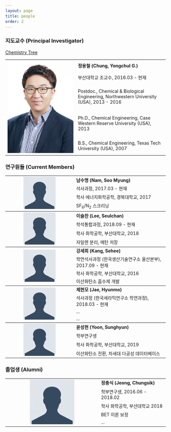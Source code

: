 ```yaml
---
layout: page
title: people
order: 2
---
```


<h3>지도교수 (Principal Investigator)</h3>
<table>
  <col>
  <col>
  <colgroup span="2"></colgroup>
  <thead>
  </thead>
  <tbody>
    <tr>
    <th rowspan="6" scope="rowgroup"> <img src="/images/ygchung_profile.jpg" width="100%" height="auto">
    </th>
      <td style="font-weight:bold" align="left">정용철 (Chung, Yongchul G.)</td>
    </tr>
    <tr>
      <td align="left">부산대학교 조교수, 2016.03 - 현재</td>
    </tr>
    <tr>
      <td align="left">Postdoc., Chemical & Biological Engineering, Northwestern University (USA), 2013 - 2016</td>
    </tr>
    <tr>
      <td align="left">Ph.D., Chemical Engineering, Case Western Reserve University (USA), 2013</td>
    </tr>
    <tr>
      <td align="left">B.S., Chemical Engineering, Texas Tech University (USA), 2007</td>
    </tr>
    <tr>
     <a href="http://academictree.org/chemistry/tree.php?pid=76509">Chemistry Tree</a>
    </tr>
</tbody>
</table>

<h3>연구원들 (Current Members)</h3>
<table>
  <col>
  <col>
  <colgroup span="2"></colgroup>
  <thead>
  </thead>
  <tbody>
    <tr>
    <th rowspan="4" scope="rowgroup"> <img src="/images/profile_pic.png" width="50%" height="50%">
    </th>
      <td style="font-weight:bold" align="left">남수명 (Nam, Soo Myung)</td>
    </tr>
    <tr>
      <td align="left">석사과정, 2017.03 - 현재</td>
    </tr>
    <tr>
      <td align="left">학사 에너지화학공학, 경북대학교, 2017</td>
      </tr>
    <tr>
        <td align="left">SF<sub>6</sub>/N<sub>2</sub> 스크리닝</td>
    </tr>
  </tbody>

  <tbody>
    <tr>
    <th rowspan="4" scope="rowgroup"> <img src="/images/profile_pic.png" width="50%" height="50%">
    </th>
      <td style="font-weight:bold" align="left">이슬찬 (Lee, Seulchan)</td>
    </tr>
    <tr>
      <td align="left">학석통합과정, 2018.09 - 현재</td>
    </tr>
    <tr>
      <td align="left">학사 화학공학, 부산대학교, 2018</td>
      </tr>
    <tr>
        <td align="left">자일렌 분리, 메탄 저장</td>
    </tr>
  </tbody>

  <tbody>
    <tr>
    <th rowspan="4" scope="rowgroup"> <img src="/images/profile_pic.png" width="50%" height="50%">
    </th>
      <td style="font-weight:bold" align="left">강세희 (Kang, Sehee)</td>
    </tr>
    <tr>
      <td align="left">학연석사과정 (한국생산기술연구소 울산본부), 2017.09 - 현재</td>
    </tr>
    <tr>
      <td align="left">학사 화학공학, 부산대학교, 2016</td>
      </tr>
    <tr>
        <td align="left">이산화탄소 흡수제 개발</td>
    </tr>
  </tbody>

  <tbody>
    <tr>
    <th rowspan="4" scope="rowgroup"> <img src="/images/profile_pic.png" width="50%" height="50%">
    </th>
    <td style="font-weight:bold" align="left">제현모 (Jae, Hyunmo)</td>
    </tr>
    <tr>
      <td align="left">석사과정 (한국세라믹연구소 학연과정), 2018.03 - 현재</td>
    </tr>
    <tr>
      <td align="left"> ... </td>
      </tr>
    <tr>
        <td align="left"> ... </td>
    </tr>
  </tbody>

  <tbody>
    <tr>
      <th rowspan="4" scope="rowgroup"> <img src="/images/profile_pic.png" width="50%" height="50%">
      </th>
      <td style="font-weight:bold" align="left">윤성현 (Yoon, Sunghyun)</td>
    </tr>
    <tr>
      <td align="left">학부연구생</td>
    </tr>
    <tr>
      <td align="left"> 학사 화학공학, 부산대학교, 2019 </td>
      </tr>
    <tr>
        <td align="left"> 이산화탄소 전환, 차세대 다공성 데이터베이스 </td>
    </tr>
  </tbody>
</table>

<h3>졸업생 (Alumni) </h3>

<table>
  <col>
  <col>
  <colgroup span="2"></colgroup>
  <thead>
  </thead>
  <tbody>
    <tr>
    <th rowspan="5" scope="rowgroup"> <img src="/images/profile_pic.png" width="50%" height="50%">
    </th>
      <td style="font-weight:bold" align="left">정충식 (Jeong, Chungsik)</td>
    </tr>
    <tr>
      <td align="left">학부연구생, 2016.06 - 2018.02 </td>
    </tr>
    <tr>
      <td align="left"> 학사 화학공학, 부산대학교 2018 </td>
      </tr>
    <tr>
        <td align="left"> BET 이론 보정 </td>
    </tr>
    <tr>
        <td align="left"> ... </td>
    </tr>
  </tbody>
</table>
